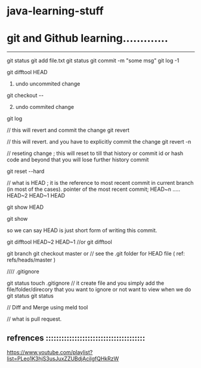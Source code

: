 # java-learning-stuff


# git and Github  learning.............
----------------------------------------------------------------------------------------------------------------------------------------
git status
git add file.txt
git status
git commit -m "some msg"
git log -1

git difftool HEAD


1. undo uncommited change

git checkout --

2. undo commited change

git log

// this will revert and commit the change
git revert <hash code>

// this will revert. and you have to explicitly commit the change
git revert -n <hash code>


// reseting change ; this will reset to till that history or commit id or hash code and beyond that you will lose further history commit

git reset --hard <commit id or hash code you got using git log>

// what is HEAD ; it is the reference to most recent commit in current branch (in most of the cases).   pointer of the most recent commit; HEAD~n ..... HEAD~2 HEAD~1 HEAD

git show HEAD

git show <commit id or hash code>

so we can say HEAD is just short form of writing this commit.<commit id>
 
git difftool HEAD~2 HEAD~1
//or 
git difftool <privious commit id> <current commit id>

git branch
git checkout master or<any branch> // see the .git folder for HEAD file ( ref: refs/heads/master )


//// .gitignore

git status
touch .gitignore  // it create file and you simply add the file/folder/direcory that you want to ignore or not want to view when we do git status
git  status

// Diff and Merge using meld tool

// what is pull request.


refrences ::::::::::::::::::::::::::::::::::::::
---------------------------------------------------------
https://www.youtube.com/playlist?list=PLeo1K3hjS3usJuxZZUBdjAcilgfQHkRzW



 
 
 
